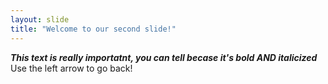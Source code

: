 ```yaml
---
layout: slide
title: "Welcome to our second slide!"
---
```

___This text is really importatnt, you can tell becase it's bold AND italicized___
Use the left arrow to go back!
